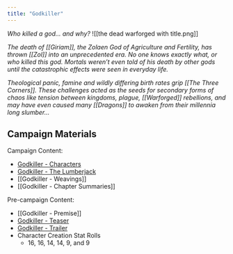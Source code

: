 ```yaml
---
title: "Godkiller"
---
```

*Who killed a god... and why?*
![[the dead warforged with title.png]]

*The death of [[Giriam]], the Zolaen God of Agriculture and Fertility, has thrown [[Zol]] into an unprecedented era. No one knows exactly what, or who killed this god. Mortals weren’t even told of his death by other gods until the catastrophic effects were seen in everyday life.*

*Theological panic, famine and wildly differing birth rates grip [[The Three Corners]]. These challenges acted as the seeds for secondary forms of chaos like tension between kingdoms, plague, [[Warforged]] rebellions, and may have even caused many [[Dragons]] to awaken from*
*their millennia long slumber...* 

## Campaign Materials
Campaign Content:
- [Godkiller - Characters](https://docs.google.com/presentation/d/1dj2SrB_HRzuNg6HQUu4ALWvJ1rOlVXkTmNROF_iyI-0/edit?usp=sharing)
- [Godkiller - The Lumberjack](https://docs.google.com/presentation/d/1yq_ghcwNoSyl7afJPYZeeqk-I__R4qWex_zPCtusHZ8/edit?usp=sharing)
- [[Godkiller - Weavings]]
- [[Godkiller - Chapter Summaries]]

Pre-campaign Content:
- [[Godkiller - Premise]]
- [Godkiller - Teaser](https://youtu.be/hVCVxSRB39Q)
- [Godkiller - Trailer](https://youtu.be/pK5vR_A_axI)
- Character Creation Stat Rolls
	- 16, 16, 14, 14, 9, and 9